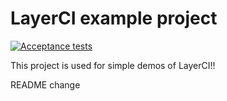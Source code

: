 # LayerCI example project

[![Acceptance tests](https://layerci.com/badge/github/distributed-containers-inc/layerci-example)](https://layerci.com/jobs/github/distributed-containers-inc/layerci-example)

This project is used for simple demos of LayerCI!!

README change
